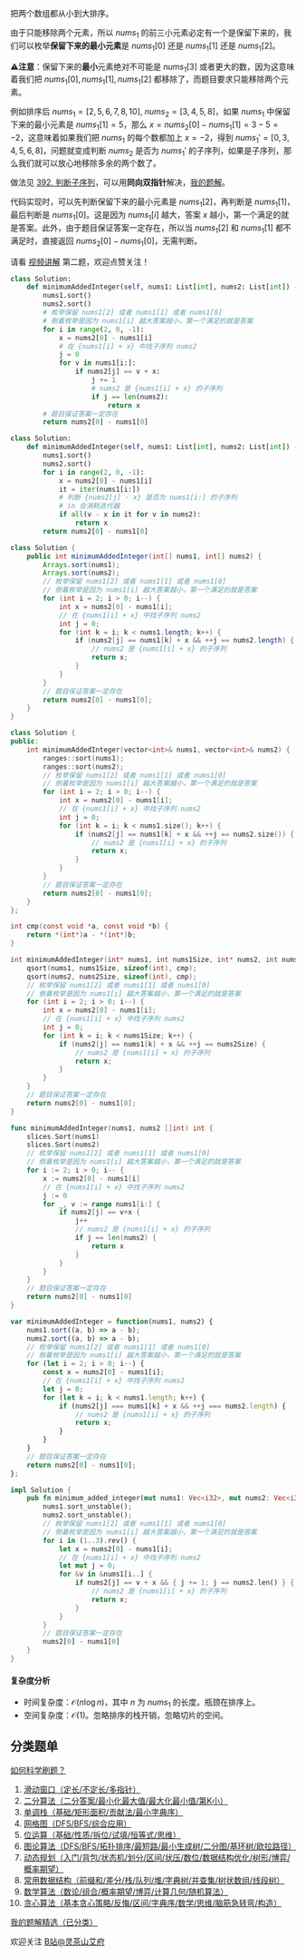 把两个数组都从小到大排序。

由于只能移除两个元素，所以 $\textit{nums}_1$ 的前三小元素必定有一个是保留下来的，我们可以枚举**保留下来的最小元素**是 $\textit{nums}_1[0]$ 还是 $\textit{nums}_1[1]$ 还是 $\textit{nums}_1[2]$。

⚠**注意**：保留下来的**最小**元素绝对不可能是 $\textit{nums}_1[3]$ 或者更大的数，因为这意味着我们把 $\textit{nums}_1[0],\textit{nums}_1[1],\textit{nums}_1[2]$ 都移除了，而题目要求只能移除两个元素。

例如排序后 $\textit{nums}_1=[2, 5, 6, 7, 8, 10],\ \textit{nums}_2 = [3, 4, 5, 8]$，如果 $\textit{nums}_1$ 中保留下来的最小元素是 $\textit{nums}_1[1]=5$，那么 $x = \textit{nums}_2[0] - \textit{nums}_1[1] = 3-5=-2$，这意味着如果我们把 $\textit{nums}_1$ 的每个数都加上 $x=-2$，得到 $\textit{nums}_1'=[0,3,4,5,6,8]$，问题就变成判断 $\textit{nums}_2$ 是否为 $\textit{nums}_1'$ 的子序列，如果是子序列，那么我们就可以放心地移除多余的两个数了。

做法见 [392. 判断子序列](https://leetcode.cn/problems/is-subsequence/)，可以用**同向双指针**解决，[我的题解](https://leetcode.cn/problems/is-subsequence/solution/jian-ji-xie-fa-pythonjavaccgojsrust-by-e-mz22/)。

代码实现时，可以先判断保留下来的最小元素是 $\textit{nums}_1[2]$，再判断是 $\textit{nums}_1[1]$，最后判断是 $\textit{nums}_1[0]$。这是因为 $\textit{nums}_1[i]$ 越大，答案 $x$ 越小，第一个满足的就是答案。此外，由于题目保证答案一定存在，所以当 $\textit{nums}_1[2]$ 和 $\textit{nums}_1[1]$ 都不满足时，直接返回 $\textit{nums}_2[0] - \textit{nums}_1[0]$，无需判断。

请看 [视频讲解](https://www.bilibili.com/video/BV1Pw4m1C79N/) 第二题，欢迎点赞关注！

```py [sol-Python3]
class Solution:
    def minimumAddedInteger(self, nums1: List[int], nums2: List[int]) -> int:
        nums1.sort()
        nums2.sort()
        # 枚举保留 nums1[2] 或者 nums1[1] 或者 nums1[0]
        # 倒着枚举是因为 nums1[i] 越大答案越小，第一个满足的就是答案
        for i in range(2, 0, -1):
            x = nums2[0] - nums1[i]
            # 在 {nums1[i] + x} 中找子序列 nums2
            j = 0
            for v in nums1[i:]:
                if nums2[j] == v + x:
                    j += 1
                    # nums2 是 {nums1[i] + x} 的子序列
                    if j == len(nums2):
                        return x
        # 题目保证答案一定存在
        return nums2[0] - nums1[0]
```

```py [sol-Python3 iter]
class Solution:
    def minimumAddedInteger(self, nums1: List[int], nums2: List[int]) -> int:
        nums1.sort()
        nums2.sort()
        for i in range(2, 0, -1):
            x = nums2[0] - nums1[i]
            it = iter(nums1[i:])
            # 判断 {nums2[j] - x} 是否为 nums1[i:] 的子序列
            # in 会消耗迭代器
            if all(v - x in it for v in nums2):
                return x
        return nums2[0] - nums1[0]
```

```java [sol-Java]
class Solution {
    public int minimumAddedInteger(int[] nums1, int[] nums2) {
        Arrays.sort(nums1);
        Arrays.sort(nums2);
        // 枚举保留 nums1[2] 或者 nums1[1] 或者 nums1[0]
        // 倒着枚举是因为 nums1[i] 越大答案越小，第一个满足的就是答案
        for (int i = 2; i > 0; i--) {
            int x = nums2[0] - nums1[i];
            // 在 {nums1[i] + x} 中找子序列 nums2
            int j = 0;
            for (int k = i; k < nums1.length; k++) {
                if (nums2[j] == nums1[k] + x && ++j == nums2.length) {
                    // nums2 是 {nums1[i] + x} 的子序列
                    return x;
                }
            }
        }
        // 题目保证答案一定存在
        return nums2[0] - nums1[0];
    }
}
```

```cpp [sol-C++]
class Solution {
public:
    int minimumAddedInteger(vector<int>& nums1, vector<int>& nums2) {
        ranges::sort(nums1);
        ranges::sort(nums2);
        // 枚举保留 nums1[2] 或者 nums1[1] 或者 nums1[0]
        // 倒着枚举是因为 nums1[i] 越大答案越小，第一个满足的就是答案
        for (int i = 2; i > 0; i--) {
            int x = nums2[0] - nums1[i];
            // 在 {nums1[i] + x} 中找子序列 nums2
            int j = 0;
            for (int k = i; k < nums1.size(); k++) {
                if (nums2[j] == nums1[k] + x && ++j == nums2.size()) {
                    // nums2 是 {nums1[i] + x} 的子序列
                    return x;
                }
            }
        }
        // 题目保证答案一定存在
        return nums2[0] - nums1[0];
    }
};
```

```c [sol-C]
int cmp(const void *a, const void *b) {
    return *(int*)a - *(int*)b;
}

int minimumAddedInteger(int* nums1, int nums1Size, int* nums2, int nums2Size) {
    qsort(nums1, nums1Size, sizeof(int), cmp);
    qsort(nums2, nums2Size, sizeof(int), cmp);
    // 枚举保留 nums1[2] 或者 nums1[1] 或者 nums1[0]
    // 倒着枚举是因为 nums1[i] 越大答案越小，第一个满足的就是答案
    for (int i = 2; i > 0; i--) {
        int x = nums2[0] - nums1[i];
        // 在 {nums1[i] + x} 中找子序列 nums2
        int j = 0;
        for (int k = i; k < nums1Size; k++) {
            if (nums2[j] == nums1[k] + x && ++j == nums2Size) {
                // nums2 是 {nums1[i] + x} 的子序列
                return x;
            }
        }
    }
    // 题目保证答案一定存在
    return nums2[0] - nums1[0];
}
```

```go [sol-Go]
func minimumAddedInteger(nums1, nums2 []int) int {
	slices.Sort(nums1)
	slices.Sort(nums2)
	// 枚举保留 nums1[2] 或者 nums1[1] 或者 nums1[0]
	// 倒着枚举是因为 nums1[i] 越大答案越小，第一个满足的就是答案
	for i := 2; i > 0; i-- {
		x := nums2[0] - nums1[i]
		// 在 {nums1[i] + x} 中找子序列 nums2
		j := 0
		for _, v := range nums1[i:] {
			if nums2[j] == v+x {
				j++
				// nums2 是 {nums1[i] + x} 的子序列
				if j == len(nums2) {
					return x
				}
			}
		}
	}
	// 题目保证答案一定存在
	return nums2[0] - nums1[0]
}
```

```js [sol-JS]
var minimumAddedInteger = function(nums1, nums2) {
    nums1.sort((a, b) => a - b);
    nums2.sort((a, b) => a - b);
    // 枚举保留 nums1[2] 或者 nums1[1] 或者 nums1[0]
    // 倒着枚举是因为 nums1[i] 越大答案越小，第一个满足的就是答案
    for (let i = 2; i > 0; i--) {
        const x = nums2[0] - nums1[i];
        // 在 {nums1[i] + x} 中找子序列 nums2
        let j = 0;
        for (let k = i; k < nums1.length; k++) {
            if (nums2[j] === nums1[k] + x && ++j === nums2.length) {
                // nums2 是 {nums1[i] + x} 的子序列
                return x;
            }
        }
    }
    // 题目保证答案一定存在
    return nums2[0] - nums1[0];
};
```

```rust [sol-Rust]
impl Solution {
    pub fn minimum_added_integer(mut nums1: Vec<i32>, mut nums2: Vec<i32>) -> i32 {
        nums1.sort_unstable();
        nums2.sort_unstable();
        // 枚举保留 nums1[2] 或者 nums1[1] 或者 nums1[0]
        // 倒着枚举是因为 nums1[i] 越大答案越小，第一个满足的就是答案
        for i in (1..3).rev() {
            let x = nums2[0] - nums1[i];
            // 在 {nums1[i] + x} 中找子序列 nums2
            let mut j = 0;
            for &v in &nums1[i..] {
                if nums2[j] == v + x && { j += 1; j == nums2.len() } {
                    // nums2 是 {nums1[i] + x} 的子序列
                    return x;
                }
            }
        }
        // 题目保证答案一定存在
        nums2[0] - nums1[0]
    }
}
```

#### 复杂度分析

- 时间复杂度：$\mathcal{O}(n\log n)$，其中 $n$ 为 $\textit{nums}_1$ 的长度。瓶颈在排序上。
- 空间复杂度：$\mathcal{O}(1)$。忽略排序的栈开销，忽略切片的空间。

## 分类题单

[如何科学刷题？](https://leetcode.cn/circle/discuss/RvFUtj/)

1. [滑动窗口（定长/不定长/多指针）](https://leetcode.cn/circle/discuss/0viNMK/)
2. [二分算法（二分答案/最小化最大值/最大化最小值/第K小）](https://leetcode.cn/circle/discuss/SqopEo/)
3. [单调栈（基础/矩形面积/贡献法/最小字典序）](https://leetcode.cn/circle/discuss/9oZFK9/)
4. [网格图（DFS/BFS/综合应用）](https://leetcode.cn/circle/discuss/YiXPXW/)
5. [位运算（基础/性质/拆位/试填/恒等式/思维）](https://leetcode.cn/circle/discuss/dHn9Vk/)
6. [图论算法（DFS/BFS/拓扑排序/最短路/最小生成树/二分图/基环树/欧拉路径）](https://leetcode.cn/circle/discuss/01LUak/)
7. [动态规划（入门/背包/状态机/划分/区间/状压/数位/数据结构优化/树形/博弈/概率期望）](https://leetcode.cn/circle/discuss/tXLS3i/)
8. [常用数据结构（前缀和/差分/栈/队列/堆/字典树/并查集/树状数组/线段树）](https://leetcode.cn/circle/discuss/mOr1u6/)
9. [数学算法（数论/组合/概率期望/博弈/计算几何/随机算法）](https://leetcode.cn/circle/discuss/IYT3ss/)
10. [贪心算法（基本贪心策略/反悔/区间/字典序/数学/思维/脑筋急转弯/构造）](https://leetcode.cn/circle/discuss/g6KTKL/)

[我的题解精选（已分类）](https://github.com/EndlessCheng/codeforces-go/blob/master/leetcode/SOLUTIONS.md)

欢迎关注 [B站@灵茶山艾府](https://space.bilibili.com/206214)
